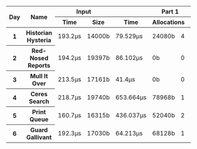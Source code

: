<table>
  <thread>
    <tr>
      <th rowspan="2">Day</th>
      <th rowspan="2">Name</th>
      <th colspan="2">Input</th>
      <th colspan="4">Part 1</th>
      <th colspan="4">Part 2</th>
    </tr>
    <tr>
      <th>Time</th>
      <th>Size</th>
      <th>Time</th>
      <th colspan="2">Allocations</th>
      <th>Result</th>
      <th>Time</th>
      <th colspan="2">Allocations</th>
      <th>Result</th>
    </tr>
  </thread>
  <tbody id="results">
<tr>
<th>1</th>
<th>Historian Hysteria</th>
<td>193.2µs</td>
<td>14000b</td>
<td>79.529µs</td>
<td>24080b</td><td>4</td>
<td>1223326</td>
<td>84.072µs</td>
<td>24080b</td><td>4</td>
<td>21070419</td>
</tr>
<tr>
<th>2</th>
<th>Red-Nosed Reports</th>
<td>194.2µs</td>
<td>19397b</td>
<td>86.102µs</td>
<td>0b</td><td>0</td>
<td>334</td>
<td>220.136µs</td>
<td>0b</td><td>0</td>
<td>400</td>
</tr>
<tr>
<th>3</th>
<th>Mull It Over</th>
<td>213.5µs</td>
<td>17161b</td>
<td>41.4µs</td>
<td>0b</td><td>0</td>
<td>165225049</td>
<td>67.418µs</td>
<td>152b</td><td>5</td>
<td>108830766</td>
</tr>
<tr>
<th>4</th>
<th>Ceres Search</th>
<td>218.7µs</td>
<td>19740b</td>
<td>653.664µs</td>
<td>78968b</td><td>1</td>
<td>2514</td>
<td>336.074µs</td>
<td>78968b</td><td>1</td>
<td>1888</td>
</tr>
<tr>
<th>5</th>
<th>Print Queue</th>
<td>160.7µs</td>
<td>16315b</td>
<td>436.037µs</td>
<td>52040b</td><td>2</td>
<td>5268</td>
<td>591.026µs</td>
<td>52040b</td><td>2</td>
<td>5799</td>
</tr>
<tr>
<th>6</th>
<th>Guard Gallivant</th>
<td>192.3µs</td>
<td>17030b</td>
<td>64.213µs</td>
<td>68128b</td><td>1</td>
<td>5534</td>
<td>30.820798ms</td>
<td>68128b</td><td>1</td>
<td>2262</td>
</tr>
</tbody>
</table>
